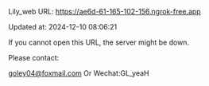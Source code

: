 Lily_web URL: https://ae6d-61-165-102-156.ngrok-free.app

Updated at: 2024-12-10 08:06:21

If you cannot open this URL, the server might be down.

Please contact: 

goley04@foxmail.com Or Wechat:GL_yeaH